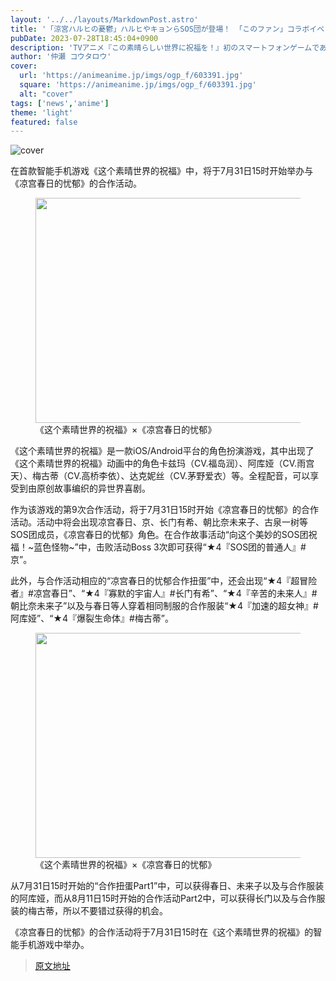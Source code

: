 ```yaml
---
layout: '../../layouts/MarkdownPost.astro'
title: '「涼宮ハルヒの憂鬱」ハルヒやキョンらSOS団が登場！ 「このファン」コラボイベント開催♪'
pubDate: 2023-07-28T18:45:04+0900
description: 'TVアニメ『この素晴らしい世界に祝福を！』初のスマートフォンゲームである『このファン』こと『この素晴らしい世界に祝福を！ファンタスティックデイズ』内で、『涼宮ハルヒの憂鬱』のコラボイベントが7月31日15時より開催される。'
author: '仲瀬 コウタロウ'
cover:
  url: 'https://animeanime.jp/imgs/ogp_f/603391.jpg'
  square: 'https://animeanime.jp/imgs/ogp_f/603391.jpg'
  alt: "cover"
tags: ['news','anime']
theme: 'light'
featured: false
---
```


![cover](https://animeanime.jp/imgs/ogp_f/603391.jpg)

<p>在首款智能手机游戏《这个素晴世界的祝福》中，将于7月31日15时开始举办与《凉宫春日的忧郁》的合作活动。</p><figure class="ctms-editor-image"><img src="https://animeanime.jp/imgs/zoom/603258.png" class="inline-article-image" width="640" height="360"><figcaption>《这个素晴世界的祝福》×《凉宫春日的忧郁》</figcaption></figure><p>《这个素晴世界的祝福》是一款iOS/Android平台的角色扮演游戏，其中出现了《这个素晴世界的祝福》动画中的角色卡兹玛（CV.福岛润）、阿库娅（CV.雨宫天）、梅古蒂（CV.高桥李依）、达克妮丝（CV.茅野爱衣）等。全程配音，可以享受到由原创故事编织的异世界喜剧。</p><p>作为该游戏的第9次合作活动，将于7月31日15时开始《凉宫春日的忧郁》的合作活动。活动中将会出现凉宫春日、京、长门有希、朝比奈未来子、古泉一树等SOS团成员，《凉宫春日的忧郁》角色。在合作故事活动“向这个美妙的SOS团祝福！~蓝色怪物~”中，击败活动Boss 3次即可获得“★4『SOS团的普通人』#京”。</p><figure class="ctms-editor-twitter"><blockquote class="twitter-tweet" data-conversation=""><a href="https://twitter.com/konosubafd/status/1684526783910264834?s=20"></a></blockquote></figure><p>此外，与合作活动相应的“凉宫春日的忧郁合作扭蛋”中，还会出现“★4『超冒险者』#凉宫春日”、“★4『寡默的宇宙人』#长门有希”、“★4『辛苦的未来人』#朝比奈未来子”以及与春日等人穿着相同制服的合作服装“★4『加速的超女神』#阿库娅”、“★4『爆裂生命体』#梅古蒂”。</p><figure class="ctms-editor-image"><img src="https://animeanime.jp/imgs/zoom/603259.png" class="inline-article-image" width="640" height="360"><figcaption>《这个素晴世界的祝福》×《凉宫春日的忧郁》</figcaption></figure><p>从7月31日15时开始的“合作扭蛋Part1”中，可以获得春日、未来子以及与合作服装的阿库娅，而从8月11日15时开始的合作活动Part2中，可以获得长门以及与合作服装的梅古蒂，所以不要错过获得的机会。</p><figure class="ctms-editor-twitter"><blockquote class="twitter-tweet" data-conversation=""><a href="https://twitter.com/konosubafd/status/1684531016281870336?s=20"></a></blockquote></figure><p>《凉宫春日的忧郁》的合作活动将于7月31日15时在《这个素晴世界的祝福》的智能手机游戏中举办。</p>

>[原文地址](https://animeanime.jp/article/2023/07/28/78901.html)  